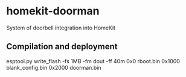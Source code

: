 # homekit-doorman
System of doorbell integration into HomeKit


## Compilation and deployment

esptool.py write_flash -fs 1MB -fm dout -ff 40m 0x0 rboot.bin 0x1000 blank_config.bin 0x2000 doorman.bin
